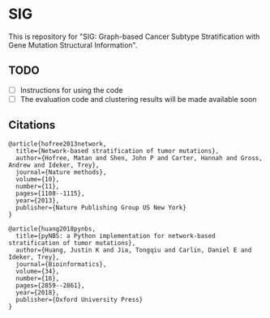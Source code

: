 # SIG

This is repository for "SIG: Graph-based Cancer Subtype Stratification with Gene Mutation Structural Information".

## TODO

- [ ] Instructions for using the code
- [ ] The evaluation code and clustering results will be made available soon

## Citations

```
@article{hofree2013network,
  title={Network-based stratification of tumor mutations},
  author={Hofree, Matan and Shen, John P and Carter, Hannah and Gross, Andrew and Ideker, Trey},
  journal={Nature methods},
  volume={10},
  number={11},
  pages={1108--1115},
  year={2013},
  publisher={Nature Publishing Group US New York}
}

@article{huang2018pynbs,
  title={pyNBS: a Python implementation for network-based stratification of tumor mutations},
  author={Huang, Justin K and Jia, Tongqiu and Carlin, Daniel E and Ideker, Trey},
  journal={Bioinformatics},
  volume={34},
  number={16},
  pages={2859--2861},
  year={2018},
  publisher={Oxford University Press}
}
```